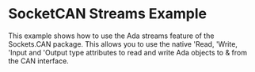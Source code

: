 # SocketCAN Streams Example

This example shows how to use the Ada streams feature of the
Sockets.CAN package.  This allows you to use the native 'Read, 'Write,
'Input and 'Output type attributes to read and write Ada objects to &
from the CAN interface.
